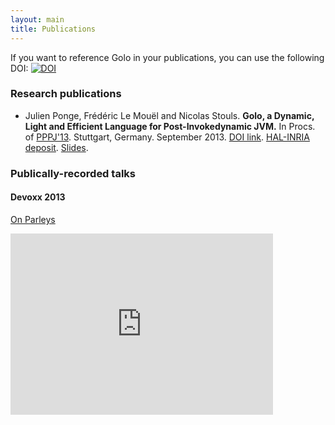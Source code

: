 ```yaml
---
layout: main
title: Publications
---
```


If you want to reference Golo in your publications, you can use the following DOI:
[![DOI](https://zenodo.org/badge/doi/10.5281/zenodo.16110.svg)](http://dx.doi.org/10.5281/zenodo.16110)

### Research publications

* Julien Ponge, Frédéric Le Mouël and Nicolas Stouls. **Golo, a Dynamic, Light and Efficient Language for Post-Invokedynamic JVM.** In Procs. of [PPPJ'13](http://pppj2013.dhbw.de/conference-pppj2013.html). Stuttgart, Germany. September 2013. [DOI link](http://dx.doi.org/10.1145/2500828.2500844). [HAL-INRIA deposit](http://hal.inria.fr/hal-00848514). [Slides](https://speakerdeck.com/jponge/golo-a-dynamic-light-and-efficient-language-for-post-invokedynamic-jvm).


### Publically-recorded talks

#### Devoxx 2013

[On Parleys](https://parleys.com/play/529c6e3fe4b0e619540cc3c6/chapter0/about)

<iframe type="text/html" width="420" height="290" mozallowfullscreen="true" webkitallowfullscreen="true" src="http://parleys.com/share.html#play/529c6e3fe4b0e619540cc3c6" frameborder="0">&lt;br /&gt;</iframe>
